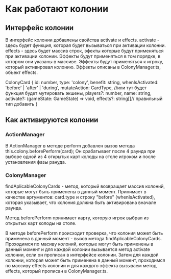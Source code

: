 # Как работают колонии

## Интерфейс колонии
В интерфейс колонии добавлены свойства activate и effects.
    activate - здесь будет функция, которая будет вызываться при активации колонии.
    effects - здесь будет массив строк,  эфекты которые будут применяться при активации колонии.
    Эффекты будут применяться в том порядке, в котором они указаны в массиве.
    Эффекты будут применяться к игроку, который активировал колонию.
    Эффекты описаны в СolonyManager.ts, объект effects.

ColonyCard {
    id: number,
    type: 'colony',
    benefit: string,
    whenIsActivated: 'before' | 'after' | 'during',
    mutateAction: CardType, //или тут будет функция будет мутировать экшены,
    players?: number,
    name: string,
    activate?: (gameState: GameState) => void,
    effects?: string[]// правильный тип добавить
}

## Как активируются колонии

### ActionManager
В ActionManager в методе perform добавлен вызов метода this.colony.beforePerform(card);
Он срабатывает после 4 раунда при выборе одной из 4 открытых карт колоды на столе игроком и после установления фазы рануда.

### ColonyManager
findAplicableColonyCards - метод, который возвращает массив колоний, которые могут быть применены в данный момент. 
Принимает в качестве аргументов: card.type и строку "before" (whenIsActivated), которая указывает, что колония должна быть активирована вначале раунда.

Метод beforePerform принимает карту, которую игрок выбрал из открытых карт колоды на столе.

В методе beforePerform происходит проверка, что колония может быть применена в данный момент - вызов метода findAplicableColonyCards.
Проходимся по масиву колоний, которые могут быть применены в данный момент и для каждой колонии вызывается метод activate колонии, если он прописан в интерфейсе колонии.
Затем для каждой колонии, которая может быть применена в данный момент, проходимся по массиву effects колонии и для каждого эффекта вызываем метод effects, который прописан в ColonyManager.ts.





